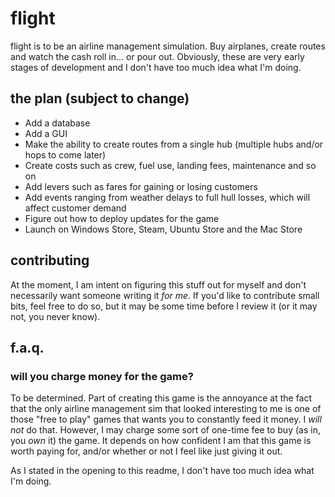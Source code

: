 # flight
flight is to be an airline management simulation. Buy airplanes, create routes and watch the cash roll in... or pour out. Obviously, these are very early stages of development and I don't have too much idea what I'm doing. 

## the plan (subject to change)
- Add a database
- Add a GUI
- Make the ability to create routes from a single hub (multiple hubs and/or hops to come later)
- Create costs such as crew, fuel use, landing fees, maintenance and so on
- Add levers such as fares for gaining or losing customers
- Add events ranging from weather delays to full hull losses, which will affect customer demand
- Figure out how to deploy updates for the game
- Launch on Windows Store, Steam, Ubuntu Store and the Mac Store

## contributing
At the moment, I am intent on figuring this stuff out for myself and don't necessarily want someone writing it *for me*. If you'd like to contribute small bits, feel free to do so, but it may be some time before I review it (or it may not, you never know). 

## f.a.q.
### will you charge money for the game?
To be determined. Part of creating this game is the annoyance at the fact that the only airline management sim that looked interesting to me is one of those "free to play" games that wants you to constantly feed it money. I *will not* do that. However, I may charge some sort of one-time fee to buy (as in, you *own* it) the game. It depends on how confident I am that this game is worth paying for, and/or whether or not I feel like just giving it out.

As I stated in the opening to this readme, I don't have too much idea what I'm doing.